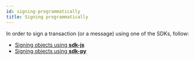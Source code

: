 ```yaml
---
id: signing-programmatically
title: Signing programmatically
---
```


In order to sign a transaction (or a message) using one of the SDKs, follow:

- [Signing objects using **sdk-js**](/sdk-and-tools/sdk-js/sdk-js-cookbook#signing-objects)
- [Signing objects using **sdk-py**](/sdk-and-tools/sdk-py#signing-objects)
